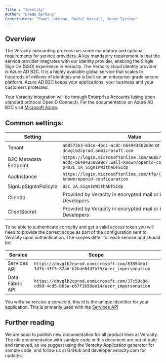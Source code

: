 ```yaml
---
Title : "Identity"
Author: "Brede Børhaug"
Contributors: "Pawel Lehmann, Rachel Hassall, Jonas Syrstad"
---
```


## Overview  
The Veracity onboarding process has some mandatory and optional requirements for service providers. A key mandatory requirement is that the service provider integrates with our identity provider, enabling the Single Sign On (SSO) experience in Veracity. The Veracity cloud identity provider is Azure AD B2C. It is a highly available global service that scales to hundreds of millions of identities and is built on an enterprise-grade secure platform. Azure AD B2C keeps your applications, your business and your customers protected.

Your Veracity integration will be through Enterprise Accounts (using open standard protocol OpenID Connect). For the documentation on Azure AD B2C visit [Microsoft Azure](https://docs.microsoft.com/en-us/azure/active-directory-b2c/active-directory-b2c-overview).

## Common settings:
|Setting                |Value                                                                                |
|-----------------------|-------------------------------------------------------------------------------------|
|Tenant                 |`a68572e3-63ce-4bc1-acdc-b64943502e9d` or `dnvglb2cprod.onmicrosoft.com`             |
|B2C Metadata Endpoint  |`https://login.microsoftonline.com/a68572e3-63ce-4bc1-acdc-b64943502e9d/.well-known/openid-configuration?p=B2C_1A_SignInWithADFSIdp`
|AadInstance            |`https://login.microsoftonline.com/tfp/{0}/{1}/v2.0/.well-known/openid-configuration`
|SignUpSignInPolicyId   |`B2C_1A_SignInWithADFSIdp`                                                             |
|ClientId               |Provided by Veracity in encrypted mail or in Veracity for Developers                 |
|ClientSecret           |Provided by Veracity in encrypted mail or in Veracity for Developers                 |

To be able to authenticate correclty and get a valid access token you will need to provide the correct scope as part of the configuration sent to Veracity upon authentication. The scopes differ for each service and should be:

Service|Scope
-|-
Services API|`https://dnvglb2cprod.onmicrosoft.com/83054ebf-1d7b-43f5-82ad-b2bde84d7b75/user_impersonation`
Data Fabric API|`https://dnvglb2cprod.onmicrosoft.com/37c59c8d-cd9d-4cd5-b05a-e67f1650ee14/user_impersonation`

You will also receive a serviceId, this id is the unique identifier for your application. This is primarily used with the [Services API](https://developer.veracity.com/doc/service-api) 


## Further reading
We are soon to publish new documentation for all product lines at Veracity. The old documentation with samlple code in this document are out of date and removed, so we suggest using the Veracity Application generator for sample code, and follow us at GitHub and developer.veracity.com for updates.
